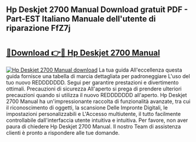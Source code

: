## Hp Deskjet 2700 Manual Download gratuit PDF - Part-EST Italiano Manuale dell'utente di riparazione FfZ7j

# <h2><a href="http://df9n9f.blite.top/?on=Hp+Deskjet+2700+Manual">🔗Download 👉🔴 Hp Deskjet 2700 Manual</a></h2>

[![Hp Deskjet 2700 Manual download](https://i.imgur.com/lujVjoI.png)](http://df9n9f.blite.top/?on=Hp+Deskjet+2700+Manual)
La tua guida All'eccellenza questa guida fornisce una tabella di marcia dettagliata per padroneggiare L'uso del tuo nuovo REDDDDDDD. Segui per garantire prestazioni e divertimento ottimali. Precauzioni di sicurezza All'aperto si prega di prendere ulteriori precauzioni quando si utilizza il nuovo REDDDDDDD all'aperto. Hp Deskjet 2700 Manual ha un'impressionante raccolta di funzionalità avanzate, tra cui il riconoscimento di oggetti, la scansione Delle Impronte Digitali, le impostazioni personalizzabili e L'Accesso multiutente, il tutto facilmente controllabile dall'interfaccia utente intuitiva e intuitiva. Per favore, non aver paura di chiedere Hp Deskjet 2700 Manual. Il nostro Team di assistenza clienti è pronto a rispondere alle tue domande.
